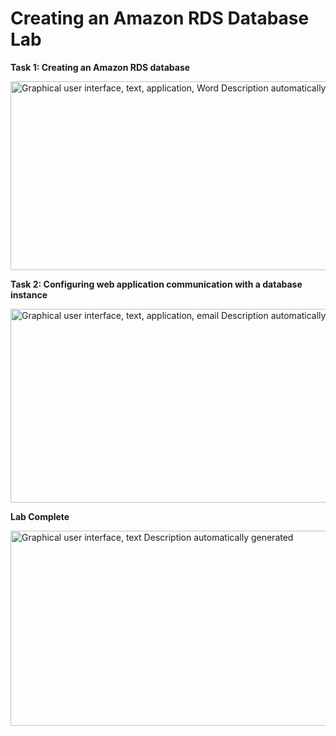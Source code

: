 # Creating an Amazon RDS Database Lab

**Task 1: Creating an Amazon RDS database**

<img src="./media/image1.png" style="width:6.5in;height:3.14167in"
alt="Graphical user interface, text, application, Word Description automatically generated" />

**Task 2: Configuring web application communication with a database
instance**

<img src="./media/image2.png" style="width:6.5in;height:3.22917in"
alt="Graphical user interface, text, application, email Description automatically generated" />

**Lab Complete**

<img src="./media/image3.png" style="width:6.5in;height:3.25833in"
alt="Graphical user interface, text Description automatically generated" />
